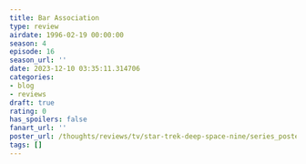 ```yaml
---
title: Bar Association
type: review
airdate: 1996-02-19 00:00:00
season: 4
episode: 16
season_url: ''
date: 2023-12-10 03:35:11.314706
categories:
- blog
- reviews
draft: true
rating: 0
has_spoilers: false
fanart_url: ''
poster_url: /thoughts/reviews/tv/star-trek-deep-space-nine/series_poster.jpg
tags: []
---
```


